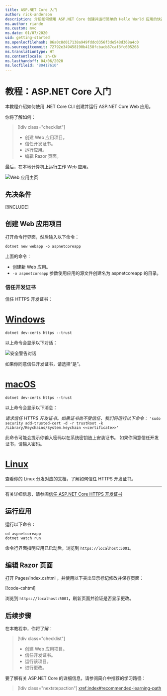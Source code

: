 ```yaml
---
title: ASP.NET Core 入门
author: rick-anderson
description: 介绍如何使用 ASP.NET Core 创建并运行简单的 Hello World 应用的快速教程。
ms.author: riande
ms.custom: mvc
ms.date: 01/07/2020
uid: getting-started
ms.openlocfilehash: 86a0c8d017138a949fddc0356f3de548d368a4c0
ms.sourcegitcommit: 72792e349458190b4158fcbacb87caf3fc605268
ms.translationtype: HT
ms.contentlocale: zh-CN
ms.lasthandoff: 04/06/2020
ms.locfileid: "80417610"
---
```

# <a name="tutorial-get-started-with-aspnet-core"></a>教程：ASP.NET Core 入门

本教程介绍如何使用 .NET Core CLI 创建并运行 ASP.NET Core Web 应用。

你将了解如何：

> [!div class="checklist"]
> * 创建 Web 应用项目。
> * 信任开发证书。
> * 运行应用。
> * 编辑 Razor 页面。

最后，在本地计算机上运行工作 Web 应用。

![Web 应用主页](_static/home-page.png)

## <a name="prerequisites"></a>先决条件

[!INCLUDE[](~/includes/3.1-SDK.md)]

## <a name="create-a-web-app-project"></a>创建 Web 应用项目

打开命令行界面，然后输入以下命令：

```dotnetcli
dotnet new webapp -o aspnetcoreapp
```

上面的命令：

* 创建新 Web 应用。  
* `-o aspnetcoreapp` 参数使用应用的源文件创建名为 aspnetcoreapp  的目录。

### <a name="trust-the-development-certificate"></a>信任开发证书

信任 HTTPS 开发证书：

# <a name="windows"></a>[Windows](#tab/windows)

```dotnetcli
dotnet dev-certs https --trust
```

以上命令会显示以下对话：

![安全警告对话](~/getting-started/_static/cert.png)

如果你同意信任开发证书，请选择“是”。 

# <a name="macos"></a>[macOS](#tab/macos)

```dotnetcli
dotnet dev-certs https --trust
```

以上命令会显示以下消息：

*请求信任 HTTPS 开发证书。如果证书尚不受信任，我们将运行以下命令：* `'sudo security add-trusted-cert -d -r trustRoot -k /Library/Keychains/System.keychain <<certificate>>'`

此命令可能会提示你输入密码以在系统密钥链上安装证书。 如果你同意信任开发证书，请输入密码。

# <a name="linux"></a>[Linux](#tab/linux)

查看你的 Linux 分发对应的文档，了解如何信任 HTTPS 开发证书。

---

有关详细信息，请参阅[信任 ASP.NET Core HTTPS 开发证书](xref:security/enforcing-ssl#trust-the-aspnet-core-https-development-certificate-on-windows-and-macos)

## <a name="run-the-app"></a>运行应用

运行以下命令：

```dotnetcli
cd aspnetcoreapp
dotnet watch run
```

命令行界面指明应用已启动后，浏览到 `https://localhost:5001`。

## <a name="edit-a-razor-page"></a>编辑 Razor 页面

打开 Pages/Index.cshtml  ，并使用以下突出显示标记修改并保存页面：

[!code-cshtml[](sample/index.cshtml?highlight=9)]

浏览到 `https://localhost:5001`，刷新页面并验证是否显示更改。

## <a name="next-steps"></a>后续步骤

在本教程中，你将了解：

> [!div class="checklist"]
> * 创建 Web 应用项目。
> * 信任开发证书。
> * 运行该项目。
> * 进行更改。

要了解有关 ASP.NET Core 的详细信息，请参阅简介中推荐的学习路径：

> [!div class="nextstepaction"]
> <xref:index#recommended-learning-path>
